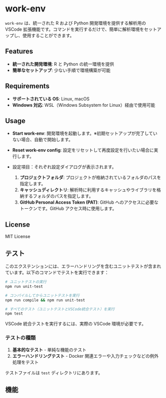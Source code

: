 # work-env

`work-env` は、統一された R および Python 開発環境を提供する解析用の VSCode 拡張機能です。コマンドを実行するだけで、簡単に解析環境をセットアップし、使用することができます。

## Features

- **統一された開発環境**: R と Python の統一環境を提供
- **簡単なセットアップ**: 少ない手順で環境構築が可能

## Requirements

- **サポートされている OS**: Linux, macOS
- **Windows 対応**: WSL（Windows Subsystem for Linux）経由で使用可能

## Usage

- **Start work-env**: 開発環境を起動します。※初期セットアップが完了していない場合、自動で開始します。
- **Reset work-env config**: 設定をリセットして再度設定を行いたい場合に実行します。

- 設定項目：それぞれ設定ダイアログが表示されます。
  1. **プロジェクトフォルダ**: プロジェクトが格納されているフォルダのパスを指定します。
  2. **キャッシュディレクトリ**: 解析時に利用するキャッシュやライブラリを格納するフォルダのパスを指定します。
  3. **GitHub Personal Access Token (PAT)**: GitHub へのアクセスに必要なトークンです。GitHub アクセス時に使用します。

## License

MIT License

## テスト

このエクステンションには、エラーハンドリングを含むユニットテストが含まれています。以下のコマンドでテストを実行できます：

```bash
# ユニットテストの実行
npm run unit-test

# コンパイルしてからユニットテストを実行
npm run compile && npm run unit-test

# すべてのテスト（ユニットテストとVSCode統合テスト）を実行
npm test
```

VSCode 統合テストを実行するには、実際の VSCode 環境が必要です。

### テストの種類

1. **基本的なテスト** - 単純な機能のテスト
2. **エラーハンドリングテスト** - Docker 関連エラーや入力チェックなどの例外処理をテスト

テストファイルは `test` ディレクトリにあります。

## 機能
